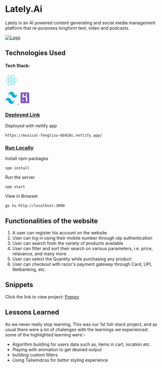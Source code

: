 # Lately.Ai
Lately is an AI powered content generating and social media management platform that re-purposes longform text, video and podcasts.

<a href="bmmbmn.netlify.app/">![Logo](https://inc42.com/wp-content/uploads/2021/07/Pepperfry-feature.jpg)</a>
## Technologies Used

#### Tech Stack-

<p float="left">
  
  <a href="https://reactjs.org/" target="_blank" rel="noreferrer"> <img src="https://github.com/ribhar/ribhar/blob/main/giticons/icons8-react-native.svg" alt="react" width="40" height="40"/> </a> 
  
  
   <a href="https://tailwindcss.com/" target="_blank" rel="noreferrer"> <img src="https://github.com/ribhar/ribhar/blob/main/giticons/tailwind-css.svg" alt="tailwind" width="40" height="40"/> </a> 
  <a href="https://dashboard.heroku.com/" target="_blank" rel="noreferrer"> <img src="https://github.com/ribhar/ribhar/blob/main/giticons/icons8-heroku.svg" alt="heroku" width="40" height="40"/> </a>
</p>
 
 ### <u>Deployed Link</u>


Deployed with netlify app 
```
https://musical-fenglisu-6b918c.netlify.app/
 ```

### <u>Run Locally</u>


Install npm packages

```
npm install
```

Run the server

```
npm start
```

View in Browser

```
go to http://localhost:3000
```

## Functionalities of the website

1. A user can register his account on the website
2. User can log in using their mobile number through otp authentication
3. User can search from the variety of products available 
4. User can filter and sort their search on various parameters, i.e. price, relavance, and many more
5. User can select the Quantity while purchasing any product
6. User can checkout with razor's payment gateway through Card, UPI, Netbanking, etc. 

## Snippets

 
 Click the link to view project: 
 <a href="https://musical-fenglisu-6b918c.netlify.app/">Preppy</a>
  
## Lessons Learned

As we never really stop learning, This was our 1st full-stack project, and as usual there were a lot of chalenges with the learnings we experienced. some of the highlighted learning were:-

- Algorithm building for users data such as, items in cart, location etc.
- Playing with animation to get desired output
- building custom filters
- Using Tailwindcss for better styling experience
